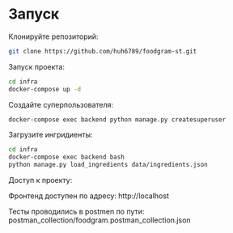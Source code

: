 # Запуск

Клонируйте репозиторий:
```bash
git clone https://github.com/huh6789/foodgram-st.git
```
Запуск проекта:
```bash
cd infra
docker-compose up -d
```
Создайте суперпользователя:
```bash
docker-compose exec backend python manage.py createsuperuser
```
Загрузите ингридиенты:
```bash
cd infra
docker-compose exec backend bash
python manage.py load_ingredients data/ingredients.json
```
Доступ к проекту:

Фронтенд доступен по адресу: http://localhost

Тесты проводились в postmen по пути:
postman_collection/foodgram.postman_collection.json
